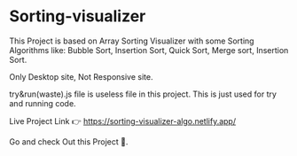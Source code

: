 ﻿# Sorting-visualizer

This Project is based on Array Sorting Visualizer with some Sorting Algorithms like: Bubble Sort, Insertion Sort, Quick Sort, Merge sort, Insertion Sort.

Only Desktop site, Not Responsive site.

try&run(waste).js file is useless file in this project. This is just used for try and running code.

Live Project Link 👉 https://sorting-visualizer-algo.netlify.app/

Go and check Out this Project 🤩.
